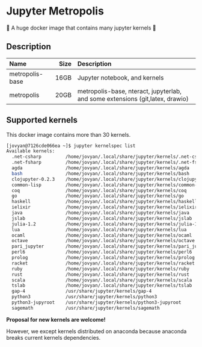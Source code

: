 # Jupyter Metropolis
🐋 A huge docker image that contains many jupyter kernels  🚀

## Description

| Name | Size | Description |
|:-----|-----:|:------------|
| metropolis-base | 16GB | Jupyter notebook, and kernels |
| metropolis | 20GB | metropolis-base, nteract, jupyterlab, and some extensions (git,latex, drawio) |

## Supported kernels
This docker image contains more than 30 kernels.

```bash
[jovyan@7126cde066ea ~]$ jupyter kernelspec list
Available kernels:
  .net-csharp         /home/jovyan/.local/share/jupyter/kernels/.net-csharp
  .net-fsharp         /home/jovyan/.local/share/jupyter/kernels/.net-fsharp
  agda                /home/jovyan/.local/share/jupyter/kernels/agda
  bash                /home/jovyan/.local/share/jupyter/kernels/bash
  clojupyter-0.2.3    /home/jovyan/.local/share/jupyter/kernels/clojupyter-0.2.3
  common-lisp         /home/jovyan/.local/share/jupyter/kernels/common-lisp
  coq                 /home/jovyan/.local/share/jupyter/kernels/coq
  go                  /home/jovyan/.local/share/jupyter/kernels/go
  haskell             /home/jovyan/.local/share/jupyter/kernels/haskell
  ielixir             /home/jovyan/.local/share/jupyter/kernels/ielixir
  java                /home/jovyan/.local/share/jupyter/kernels/java
  jslab               /home/jovyan/.local/share/jupyter/kernels/jslab
  julia-1.2           /home/jovyan/.local/share/jupyter/kernels/julia-1.2
  lua                 /home/jovyan/.local/share/jupyter/kernels/lua
  ocaml               /home/jovyan/.local/share/jupyter/kernels/ocaml
  octave              /home/jovyan/.local/share/jupyter/kernels/octave
  pari_jupyter        /home/jovyan/.local/share/jupyter/kernels/pari_jupyter
  perl6               /home/jovyan/.local/share/jupyter/kernels/perl6
  prolog              /home/jovyan/.local/share/jupyter/kernels/prolog
  racket              /home/jovyan/.local/share/jupyter/kernels/racket
  ruby                /home/jovyan/.local/share/jupyter/kernels/ruby
  rust                /home/jovyan/.local/share/jupyter/kernels/rust
  scala               /home/jovyan/.local/share/jupyter/kernels/scala
  tslab               /home/jovyan/.local/share/jupyter/kernels/tslab
  gap-4               /usr/share/jupyter/kernels/gap-4
  python3             /usr/share/jupyter/kernels/python3
  python3-jupyroot    /usr/share/jupyter/kernels/python3-jupyroot
  sagemath            /usr/share/jupyter/kernels/sagemath
```

**Proposal for new kernels are welcome!** 

However, we except kernels distributed on anaconda because anaconda breaks current kernels dependencies.
